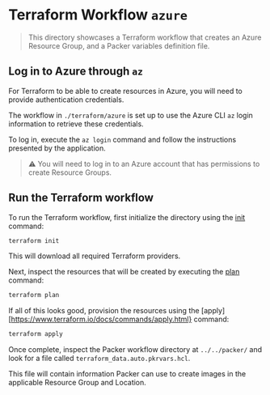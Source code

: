 # Terraform Workflow `azure`

> This directory showcases a Terraform workflow that creates an Azure Resource Group, and a Packer variables definition file.

## Log in to Azure through `az`

For Terraform to be able to create resources in Azure, you will need to provide authentication credentials.

The workflow in `./terraform/azure` is set up to use the Azure CLI `az` login information to retrieve these credentials.

To log in, execute the `az login` command and follow the instructions presented by the application.

> ⚠️ You will need to log in to an Azure account that has permissions to create Resource Groups.

## Run the Terraform workflow

To run the Terraform workflow, first initialize the directory using the [init](https://www.terraform.io/docs/commands/init.html) command:

```sh
terraform init
```

This will download all required Terraform providers.

Next, inspect the resources that will be created by executing the [plan](https://www.terraform.io/docs/commands/plan.html) command:

```sh
terraform plan
```

If all of this looks good, provision the resources using the [apply][https://www.terraform.io/docs/commands/apply.html} command:

```sh
terraform apply
```

Once complete, inspect the Packer workflow directory at `../../packer/` and look for a file called `terraform_data.auto.pkrvars.hcl`.

This file will contain information Packer can use to create images in the applicable Resource Group and Location.
